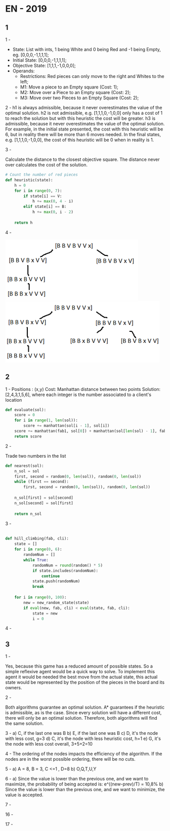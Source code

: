 # EN - 2019

## 1

1 -

- State: List with ints, 1 being White and 0 being Red and -1 being Empty, eg. [0,0,0,-1,1,1,1];
- Initial State: [0,0,0,-1,1,1,1];
- Objective State: [1,1,1,-1,0,0,0];
- Operands:
    - Restrictions: Red pieces can only move to the right and Whites to the left;
    - M1: Move a piece to an Empty square (Cost: 1);
    - M2: Move over a Piece to an Empty square (Cost: 2);
    - M3: Move over two Pieces to an Empty Square (Cost: 2);

2 - h1 is always admissible, because it never overestimates the value of the optimal solution. h2 is not admissible,
e.g. [1,1,1,0,-1,0,0] only has a cost of 1 to reach the solution but with this heuristic the cost will be greater. h3 is
admissible, because it never overestimates the value of the optimal solution. For example, in the initial state
presented, the cost with this heuristic will be 6, but in reality there will be more than 6 moves needed. In the final
states, e.g. [1,1,1,0,-1,0,0], the cost of this heuristic will be 0 when in reality is 1.

3 -

Calculate the distance to the closest objective square. The distance never over calculates the cost of the solution.

````python
# Count the number of red pieces
def heuristic(state):
    h = 0
    for i in range(0, 7):
        if state[i] == V:
            h += max(0, 4 - i)
        elif state[i] == B:
            h += max(0, i - 2)

    return h
````

4 -

![](imgs/2019_1_4_p.png)
![](imgs/2019_1_4_L.png)

## 2

1 - Positions : (x,y)
Cost: Manhattan distance between two points Solution:  [2,4,3,1,5,6], where each integer is the number associated to a
client's location

````python
def evaluate(sol):
    score = 0
    for i in range(1, len(sol)):
        score += manhattan(sol[i - 1], sol[i])
    score += manhattan(fab1, sol[0]) + manhattan(sol[len(sol) - 1], fab2)
    return score
````

2 -

Trade two numbers in the list

````python
def nearest(sol):
    n_sol = sol
    first, second = random(0, len(sol)), random(0, len(sol))
    while (first == second):
        first, second = random(0, len(sol)), random(0, len(sol))

    n_sol[first] = sol[second]
    n_sol[second] = sol[first]

    return n_sol
````

3 -

````python

def hill_climbing(fab, cli):
    state = []
    for i in range(0, 6):
        randomNum = []
        while True:
            randomNum = round(random() * 5)
            if state.includes(randomNum):
                continue
            state.push(randomNum)
            break

    for i in range(0, 100):
        new = new_random_state(state)
        if eval(new, fab, cli) < eval(state, fab, cli):
            state = new
            i = 0
````

4 -

## 3

1 -

Yes, because this game has a reduced amount of possible states. So a simple reflexive agent would be a quick way to
solve. To implement this agent it would be needed the best move from the actual state, this actual state would be
represented by the position of the pieces in the board and its owners.

2 -

Both algorithms guarantee an optimal solution. A* guarantees if the heuristic is admissible, as is the case. Since every
solution will have a different cost, there will only be an optimal solution. Therefore, both algorithms will find the
same solution.

3 - a) C, if the last one was B b) E, if the last one was B c) D, it's the node with less cost, g=3 d) C, it's the node
with less heuristic cost, h=1 e) G, it's the node with less cost overall, 3+5+2=10

4 - The ordering of the nodes impacts the efficiency of the algorithm. If the nodes are in the worst possible ordering,
there will be no cuts.

5 - a) A = 8, B = 3, C <=1 , D=8 b) O,Q,T,U,Y

6 - a) Since the value is lower than the previous one, and we want to maximize, the probability of being accepted is: e^((new-prev)/T) = 10,8%
b) Since the value is lower than the previous one, and we want to minimize, the value is accepted.

7 - 

16 -

17 - 